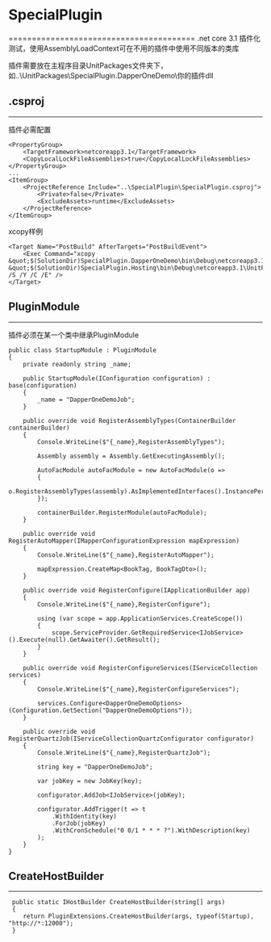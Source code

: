 # SpecialPlugin
========================================
.net core 3.1 插件化测试，使用AssemblyLoadContext可在不用的插件中使用不同版本的类库

插件需要放在主程序目录UnitPackages文件夹下，如..\UnitPackages\SpecialPlugin.DapperOneDemo\你的插件dll

## .csproj
------------------------------------------------------------

插件必需配置
```
<PropertyGroup>
	<TargetFramework>netcoreapp3.1</TargetFramework>
	<CopyLocalLockFileAssemblies>true</CopyLocalLockFileAssemblies>
</PropertyGroup>
...
<ItemGroup>
	<ProjectReference Include="..\SpecialPlugin\SpecialPlugin.csproj">
		<Private>false</Private>
		<ExcludeAssets>runtime</ExcludeAssets>
	</ProjectReference>
</ItemGroup>
```
xcopy样例
```
<Target Name="PostBuild" AfterTargets="PostBuildEvent">
	<Exec Command="xcopy &quot;$(SolutionDir)SpecialPlugin.DapperOneDemo\bin\Debug\netcoreapp3.1&quot; &quot;$(SolutionDir)SpecialPlugin.Hosting\bin\Debug\netcoreapp3.1\UnitPackages\SpecialPlugin.DapperOneDemo&quot; /S /Y /C /E" />
</Target>
```


## PluginModule
------------------------------------------------------------
插件必须在某一个类中继承PluginModule
```
public class StartupModule : PluginModule
{
	private readonly string _name;

	public StartupModule(IConfiguration configuration) : base(configuration)
	{
		_name = "DapperOneDemoJob";
	}

	public override void RegisterAssemblyTypes(ContainerBuilder containerBuilder)
	{
		Console.WriteLine($"{_name},RegisterAssemblyTypes");

		Assembly assembly = Assembly.GetExecutingAssembly();

		AutoFacModule autoFacModule = new AutoFacModule(o =>
		{
			o.RegisterAssemblyTypes(assembly).AsImplementedInterfaces().InstancePerLifetimeScope();
        });

        containerBuilder.RegisterModule(autoFacModule);
	}

	public override void RegisterAutoMapper(IMapperConfigurationExpression mapExpression)
	{
		Console.WriteLine($"{_name},RegisterAutoMapper");

		mapExpression.CreateMap<BookTag, BookTagDto>();
	}

	public override void RegisterConfigure(IApplicationBuilder app)
	{
		Console.WriteLine($"{_name},RegisterConfigure");

		using (var scope = app.ApplicationServices.CreateScope())
		{
			scope.ServiceProvider.GetRequiredService<IJobService>().Execute(null).GetAwaiter().GetResult();
		}
	}

	public override void RegisterConfigureServices(IServiceCollection services)
	{
		Console.WriteLine($"{_name},RegisterConfigureServices");

		services.Configure<DapperOneDemoOptions>(Configuration.GetSection("DapperOneDemoOptions"));
	}

	public override void RegisterQuartzJob(IServiceCollectionQuartzConfigurator configurator)
	{
		Console.WriteLine($"{_name},RegisterQuartzJob");

		string key = "DapperOneDemoJob";

		var jobKey = new JobKey(key);

		configurator.AddJob<IJobService>(jobKey);

		configurator.AddTrigger(t => t
			.WithIdentity(key)
			.ForJob(jobKey)
			.WithCronSchedule("0 0/1 * * * ?").WithDescription(key)
		);
	}
}
```

## CreateHostBuilder
------------------------------------------------------------
```
 public static IHostBuilder CreateHostBuilder(string[] args)
 {
	return PluginExtensions.CreateHostBuilder(args, typeof(Startup), "http://*:12000");
 }
```